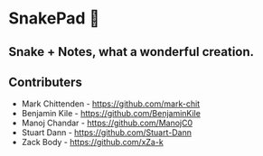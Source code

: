 # SnakePad 🐍

## Snake + Notes, what a wonderful creation.

## Contributers

- Mark Chittenden - https://github.com/mark-chit
- Benjamin Kile - https://github.com/BenjaminKile
- Manoj Chandar - https://github.com/ManojC0
- Stuart Dann - https://github.com/Stuart-Dann
- Zack Body - https://github.com/xZa-k
